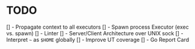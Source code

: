# TODO

[] - Propagate context to all executors
[] - Spawn process Executor (exec vs. spawn)
[] - Linter
[] - Server/Client Architecture over UNIX sock
[] - Interpret `~` as `$HOME` globally
[] - Improve UT coverage
[] - Go Report Card

